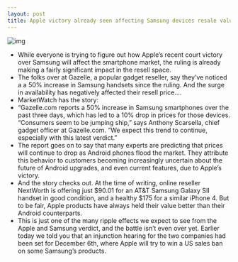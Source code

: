 ```yaml
---
layout: post
title: Apple victory already seen affecting Samsung devices resale value
---
```

![img](http://media.idownloadblog.com/wp-content/uploads/2012/08/nextworth-samsung.jpg)
* While everyone is trying to figure out how Apple’s recent court victory over Samsung will affect the smartphone market, the ruling is already making a fairly significant impact in the resell space.
* The folks over at Gazelle, a popular gadget reseller, say they’ve noticed a a 50% increase in Samsung handsets since the ruling. And the surge in availability has negatively affected their resell price….
* MarketWatch has the story:
* “Gazelle.com reports a 50% increase in Samsung smartphones over the past three days, which has led to a 10% drop in prices for those devices. “Consumers seem to be jumping ship,” says Anthony Scarsella, chief gadget officer at Gazelle.com. “We expect this trend to continue, especially with this latest verdict.”
* The report goes on to say that many experts are predicting that prices will continue to drop as Android phones flood the market. They attribute this behavior to customers becoming increasingly uncertain about the future of Android upgrades, and even current features, due to Apple’s victory.
* And the story checks out. At the time of writing, online reseller NextWorth is offering just $90.01 for an AT&T Samsung Galaxy SII handset in good condition, and a healthy $175 for a similar iPhone 4. But to be fair, Apple products have always held their value better than their Android counterparts.
* This is just one of the many ripple effects we expect to see from the Apple and Samsung verdict, and the battle isn’t even over yet. Earlier today we told you that an injunction hearing for the two companies had been set for December 6th, where Apple will try to win a US sales ban on some Samsung’s products.

